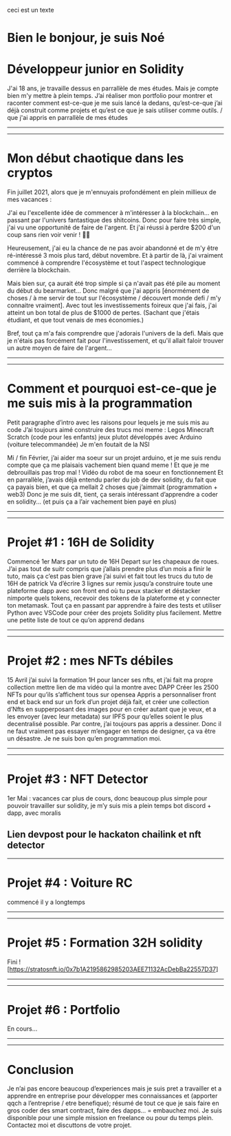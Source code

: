 ceci est un texte

# Bien le bonjour, je suis Noé

# Développeur junior en Solidity

J'ai 18 ans, je travaille dessus en parrallèle de mes études. Mais je compte bien m'y mettre à plein temps. J’ai réaliser mon portfolio pour montrer et raconter comment est-ce-que je me suis lancé la dedans, qu’est-ce-que j’ai déjà construit comme projets et qu’est ce que je sais utiliser comme outils. / que j'ai appris en parrallèle de mes études

---

---

# Mon début chaotique dans les cryptos

Fin juillet 2021, alors que je m'ennuyais profondément en plein millieux de mes vacances :

J'ai eu l'excellente idée de commencer à m'intéresser à la blockchain... en passant par l'univers fantastique des shitcoins. Donc pour faire très simple, j'ai vu une opportunité de faire de l'argent. Et j'ai réussi à perdre $200 d'un coup sans rien voir venir ! 🤦‍♂️

Heureusement, j'ai eu la chance de ne pas avoir abandonné et de m'y être ré-intéressé 3 mois plus tard, début novembre. Et à partir de là, j'ai vraiment commencé à comprendre l'écosystème et tout l'aspect technologique derrière la blockchain.

Mais bien sur, ça aurait été trop simple si ça n'avait pas été pile au moment du début du bearmarket... Donc malgré que j'ai appris [énormément de choses / à me servir de tout sur l'écosystème / découvert monde defi / m'y connaitre vraiment]. Avec tout les investissements foireux que j'ai fais, j'ai atteint un bon total de plus de $1000 de pertes. (Sachant que j'étais étudiant, et que tout venais de mes économies.)

Bref, tout ça m'a fais comprendre que j'adorais l'univers de la defi. Mais que je n'étais pas forcément fait pour l'investissement, et qu'il allait faloir trouver un autre moyen de faire de l'argent...

---

---

# Comment et pourquoi est-ce-que je me suis mis à la programmation

Petit paragraphe d’intro avec les raisons pour lequels je me suis mis au code J’ai toujours aimé construire des trucs moi meme : Legos Minecraft Scratch (code pour les enfants) jeux plutot développés avec Arduino (voiture telecommandée) Je m'en foutait de la NSI

Mi / fin Février, j’ai aider ma soeur sur un projet arduino, et je me suis rendu compte que ça me plaisais vachement bien quand meme ! Et que je me debrouillais pas trop mal ! Vidéo du robot de ma soeur en fonctionnement Et en parrallèle, j’avais déjà entendu parler du job de dev solidity, du fait que ça payais bien, et que ça mellait 2 choses que j’aimmait (programmation + web3) Donc je me suis dit, tient, ça serais intéressant d’apprendre a coder en solidity... (et puis ça a l’air vachement bien payé en plus)

---

---

# Projet #1 : 16H de Solidity

Commencé 1er Mars par un tuto de 16H Depart sur les chapeaux de roues. J’ai pas tout de suitr compris que j’allais prendre plus d’un mois a finir le tuto, mais ça c’est pas bien grave j’ai suivi et fait tout les trucs du tuto de 16H de patrick Va d’écrire 3 lignes sur remix jusqu’a construire toute une plateforme dapp avec son front end où tu peux stacker et déstacker nimporte quels tokens, recevoir des tokens de la plateforme et y connecter ton metamask. Tout ça en passant par apprendre à faire des tests et utiliser Python avec VSCode pour créer des projets Solidity plus facilement. Mettre une petite liste de tout ce qu’on apprend dedans

---

---

# Projet #2 : mes NFTs débiles

15 Avril j’ai suivi la formation 1H pour lancer ses nfts, et j’ai fait ma propre collection mettre lien de ma vidéo qui la montre avec DAPP Créer les 2500 NFTs pour qu’ils s’affichent tous sur opensea Appris a personnaliser front end et back end sur un fork d’un projet déjà fait, et créer une collection d’Nfts en supperposant des images pour en créer autant que je veux, et a les envoyer (avec leur metadata) sur IPFS pour qu’elles soient le plus decentralisé possible. Par contre, j’ai toujours pas appris a dessiner. Donc il ne faut vraiment pas essayer m’engager en temps de designer, ça va être un désastre. Je ne suis bon qu’en programmation moi.

---

---

# Projet #3 : NFT Detector

1er Mai : vacances car plus de cours, donc beaucoup plus simple pour pouvoir travailler sur solidity, je m’y suis mis a plein temps bot discord + dapp, avec moralis

## Lien devpost pour le hackaton chailink et nft detector

---

# Projet #4 : Voiture RC

commencé il y a longtemps

---

---

# Projet #5 : Formation 32H solidity

Fini !
[https://stratosnft.io/0x7b1A2195862985203AEE71132AcDebBa22557D37]

---

---

# Projet #6 : Portfolio

En cours...

---

---

# Conclusion

Je n’ai pas encore beaucoup d’experiences mais je suis pret a travailler et a apprendre en entreprise pour développer mes connaissances et (apporter qqch a l’entreprise / etre benefique); résumé de tout ce que je sais faire en gros coder des smart contract, faire des dapps… = embauchez moi. Je suis disponible pour une simple mission en freelance ou pour du temps plein. Contactez moi et discuttons de votre projet.
